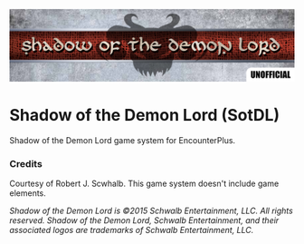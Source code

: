 ![SOTDL Game System Encounter+](images/sotdl_banner.png)

# Shadow of the Demon Lord (SotDL)
 Shadow of the Demon Lord game system for EncounterPlus.

### Credits
Courtesy of Robert J. Scwhalb.
This game system doesn't include game elements.

_Shadow of the Demon Lord is ©2015 Schwalb Entertainment, LLC. All rights reserved. Shadow of the Demon Lord, Schwalb Entertainment, and their associated logos are trademarks of Schwalb Entertainment, LLC._
